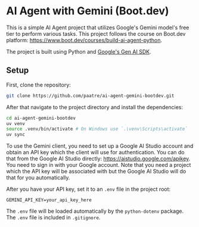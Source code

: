 # AI Agent with Gemini (Boot.dev)

This is a simple AI Agent project that utilizes Google's Gemini model's
free tier to perform various tasks. This project follows the course on Boot.dev
platform: https://www.boot.dev/courses/build-ai-agent-python.

The project is built using Python and
[Google's Gen AI SDK](https://googleapis.github.io/python-genai/).

## Setup

First, clone the repository:

```bash
git clone https://github.com/paatre/ai-agent-gemini-bootdev.git
```

After that navigate to the project directory and install the dependencies:

```bash
cd ai-agent-gemini-bootdev
uv venv
source .venv/bin/activate # On Windows use `.\venv\Scripts\activate`
uv sync
```

To use the Gemini client, you need to set up a Google AI Studio account and
obtain an API key which the client will use for authentication. You can do that
from the Google AI Studio directly: https://aistudio.google.com/apikey. You
need to sign in with your Google account. Note that you need a project which
the API key will be associated with but the Google AI Studio will do that for
you automatically.

After you have your API key, set it to an `.env` file in the project root:

```env
GEMINI_API_KEY=your_api_key_here
```

The `.env` file will be loaded automatically by the `python-dotenv` package.
The `.env` file is included in `.gitignore`.
